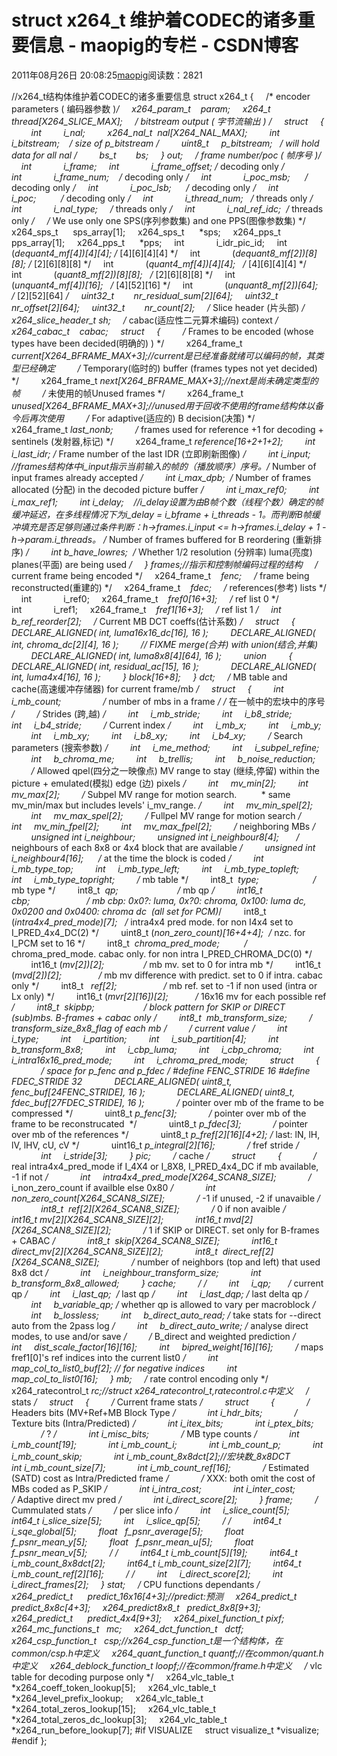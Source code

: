 # struct x264_t  维护着CODEC的诸多重要信息 - maopig的专栏 - CSDN博客
2011年08月26日 20:08:25[maopig](https://me.csdn.net/maopig)阅读数：2821
                
//x264_t结构体维护着CODEC的诸多重要信息
struct x264_t
{
    /* encoder parameters ( 编码器参数 )*/
    x264_param_t    param;
    x264_t *thread[X264_SLICE_MAX];
    /* bitstream output ( 字节流输出 ) */
    struct
    {
        int         i_nal;
        x264_nal_t  nal[X264_NAL_MAX];
        int         i_bitstream;    /* size of p_bitstream */
        uint8_t     *p_bitstream;   /* will hold data for all nal */
        bs_t        bs;
    } out;
    /* frame number/poc ( 帧序号 )*/
    int             i_frame;
    int             i_frame_offset; /* decoding only */
    int             i_frame_num;    /* decoding only */
    int             i_poc_msb;      /* decoding only */
    int             i_poc_lsb;      /* decoding only */
    int             i_poc;          /* decoding only */
    int             i_thread_num;   /* threads only */
    int             i_nal_type;     /* threads only */
    int             i_nal_ref_idc;  /* threads only */
    /* We use only one SPS(序列参数集) and one PPS(图像参数集) */
    x264_sps_t      sps_array[1];
    x264_sps_t      *sps;
    x264_pps_t      pps_array[1];
    x264_pps_t      *pps;
    int             i_idr_pic_id;
    int             (*dequant4_mf[4])[4][4]; /* [4][6][4][4] */
    int             (*dequant8_mf[2])[8][8]; /* [2][6][8][8] */
    int             (*quant4_mf[4])[4][4];   /* [4][6][4][4] */
    int             (*quant8_mf[2])[8][8];   /* [2][6][8][8] */
    int             (*unquant4_mf[4])[16];   /* [4][52][16] */
    int             (*unquant8_mf[2])[64];   /* [2][52][64] */
    uint32_t        nr_residual_sum[2][64];
    uint32_t        nr_offset[2][64];
    uint32_t        nr_count[2];
    /* Slice header (片头部) */
    x264_slice_header_t sh;
    /* cabac(适应性二元算术编码) context */
    x264_cabac_t    cabac;
    struct
    {
        /* Frames to be encoded (whose types have been decided(明确的) ) */
        x264_frame_t *current[X264_BFRAME_MAX+3];//current是已经准备就绪可以编码的帧，其类型已经确定
        /* Temporary(临时的) buffer (frames types not yet decided) */
        x264_frame_t *next[X264_BFRAME_MAX+3];//next是尚未确定类型的帧
        /* 未使用的帧Unused frames */
        x264_frame_t *unused[X264_BFRAME_MAX+3];//unused用于回收不使用的frame结构体以备今后再次使用
        /* For adaptive(适应的) B decision(决策) */
        x264_frame_t *last_nonb;
        /* frames used for reference +1 for decoding + sentinels (发射器,标记) */
        x264_frame_t *reference[16+2+1+2];
        int i_last_idr; /* Frame number of the last IDR (立即刷新图像) */
        int i_input;    //frames结构体中i_input指示当前输入的帧的（播放顺序）序号。/* Number of input frames already accepted */
        int i_max_dpb;  /* Number of frames allocated (分配) in the decoded picture buffer */
        int i_max_ref0;
        int i_max_ref1;
        int i_delay;    //i_delay设置为由B帧个数（线程个数）确定的帧缓冲延迟，在多线程情况下为i_delay = i_bframe + i_threads - 1。而判断B帧缓冲填充是否足够则通过条件判断：h->frames.i_input <= h->frames.i_delay + 1 - h->param.i_threads。 /* Number of frames buffered for B reordering (重新排序) */
        int b_have_lowres;  /* Whether 1/2 resolution (分辨率) luma(亮度) planes(平面) are being used */
    } frames;//指示和控制帧编码过程的结构
    /* current frame being encoded */
    x264_frame_t    *fenc;
    /* frame being reconstructed(重建的) */
    x264_frame_t    *fdec;
    /* references(参考) lists */
    int             i_ref0;
    x264_frame_t    *fref0[16+3];     /* ref list 0 */
    int             i_ref1;
    x264_frame_t    *fref1[16+3];     /* ref list 1 */
    int             b_ref_reorder[2];
    /* Current MB DCT coeffs(估计系数) */
    struct
    {
        DECLARE_ALIGNED( int, luma16x16_dc[16], 16 );
        DECLARE_ALIGNED( int, chroma_dc[2][4], 16 );
        // FIXME merge(合并) with union(结合,并集)
        DECLARE_ALIGNED( int, luma8x8[4][64], 16 );
        union
        {
            DECLARE_ALIGNED( int, residual_ac[15], 16 );
            DECLARE_ALIGNED( int, luma4x4[16], 16 );
        } block[16+8];
    } dct;
    /* MB table and cache(高速缓冲存储器) for current frame/mb */
    struct
    {
        int     i_mb_count;                 /* number of mbs in a frame */ /* 在一帧中的宏块中的序号 */
        /* Strides (跨,越) */
        int     i_mb_stride;
        int     i_b8_stride;
        int     i_b4_stride;
        /* Current index */
        int     i_mb_x;
        int     i_mb_y;
        int     i_mb_xy;
        int     i_b8_xy;
        int     i_b4_xy;
        /* Search parameters (搜索参数) */
        int     i_me_method;
        int     i_subpel_refine;
        int     b_chroma_me;
        int     b_trellis;
        int     b_noise_reduction;
        /* Allowed qpel(四分之一映像点) MV range to stay (继续,停留) within the picture + emulated(模拟) edge (边) pixels */
        int     mv_min[2];
        int     mv_max[2];
        /* Subpel MV range for motion search.
         * same mv_min/max but includes levels' i_mv_range. */
        int     mv_min_spel[2];
        int     mv_max_spel[2];
        /* Fullpel MV range for motion search */
        int     mv_min_fpel[2];
        int     mv_max_fpel[2];
        /* neighboring MBs */
        unsigned int i_neighbour;
        unsigned int i_neighbour8[4];       /* neighbours of each 8x8 or 4x4 block that are available */
        unsigned int i_neighbour4[16];      /* at the time the block is coded */
        int     i_mb_type_top; 
        int     i_mb_type_left; 
        int     i_mb_type_topleft; 
        int     i_mb_type_topright; 
        /* mb table */
        int8_t  *type;                      /* mb type */
        int8_t  *qp;                        /* mb qp */
        int16_t *cbp;                       /* mb cbp: 0x0?: luma, 0x?0: chroma, 0x100: luma dc, 0x0200 and 0x0400: chroma dc  (all set for PCM)*/
        int8_t  (*intra4x4_pred_mode)[7];   /* intra4x4 pred mode. for non I4x4 set to I_PRED_4x4_DC(2) */
        uint8_t (*non_zero_count)[16+4+4];  /* nzc. for I_PCM set to 16 */
        int8_t  *chroma_pred_mode;          /* chroma_pred_mode. cabac only. for non intra I_PRED_CHROMA_DC(0) */
        int16_t (*mv[2])[2];                /* mb mv. set to 0 for intra mb */
        int16_t (*mvd[2])[2];               /* mb mv difference with predict. set to 0 if intra. cabac only */
        int8_t   *ref[2];                   /* mb ref. set to -1 if non used (intra or Lx only) */
        int16_t (*mvr[2][16])[2];           /* 16x16 mv for each possible ref */
        int8_t  *skipbp;                    /* block pattern for SKIP or DIRECT (sub)mbs. B-frames + cabac only */
        int8_t  *mb_transform_size;         /* transform_size_8x8_flag of each mb */
        /* current value */
        int     i_type;
        int     i_partition;
        int     i_sub_partition[4];
        int     b_transform_8x8;
        int     i_cbp_luma;
        int     i_cbp_chroma;
        int     i_intra16x16_pred_mode;
        int     i_chroma_pred_mode;
        struct
        {
            /* space for p_fenc and p_fdec */
#define FENC_STRIDE 16
#define FDEC_STRIDE 32
            DECLARE_ALIGNED( uint8_t, fenc_buf[24*FENC_STRIDE], 16 );
            DECLARE_ALIGNED( uint8_t, fdec_buf[27*FDEC_STRIDE], 16 );
            /* pointer over mb of the frame to be compressed */
            uint8_t *p_fenc[3];
            /* pointer over mb of the frame to be reconstrucated  */
            uint8_t *p_fdec[3];
            /* pointer over mb of the references */
            uint8_t *p_fref[2][16][4+2]; /* last: lN, lH, lV, lHV, cU, cV */
            uint16_t *p_integral[2][16];
            /* fref stride */
            int     i_stride[3];
        } pic;
        /* cache */
        struct
        {
            /* real intra4x4_pred_mode if I_4X4 or I_8X8, I_PRED_4x4_DC if mb available, -1 if not */
            int     intra4x4_pred_mode[X264_SCAN8_SIZE];
            /* i_non_zero_count if availble else 0x80 */
            int     non_zero_count[X264_SCAN8_SIZE];
            /* -1 if unused, -2 if unavaible */
            int8_t  ref[2][X264_SCAN8_SIZE];
            /* 0 if non avaible */
            int16_t mv[2][X264_SCAN8_SIZE][2];
            int16_t mvd[2][X264_SCAN8_SIZE][2];
            /* 1 if SKIP or DIRECT. set only for B-frames + CABAC */
            int8_t  skip[X264_SCAN8_SIZE];
            int16_t direct_mv[2][X264_SCAN8_SIZE][2];
            int8_t  direct_ref[2][X264_SCAN8_SIZE];
            /* number of neighbors (top and left) that used 8x8 dct */
            int     i_neighbour_transform_size;
            int     b_transform_8x8_allowed;
        } cache;
        /* */
        int     i_qp;       /* current qp */
        int     i_last_qp;  /* last qp */
        int     i_last_dqp; /* last delta qp */
        int     b_variable_qp; /* whether qp is allowed to vary per macroblock */
        int     b_lossless;
        int     b_direct_auto_read; /* take stats for --direct auto from the 2pass log */
        int     b_direct_auto_write; /* analyse direct modes, to use and/or save */
        /* B_direct and weighted prediction */
        int     dist_scale_factor[16][16];
        int     bipred_weight[16][16];
        /* maps fref1[0]'s ref indices into the current list0 */
        int     map_col_to_list0_buf[2]; // for negative indices
        int     map_col_to_list0[16];
    } mb;
    /* rate control encoding only */
    x264_ratecontrol_t *rc;//struct x264_ratecontrol_t,ratecontrol.c中定义
    /* stats */
    struct
    {
        /* Current frame stats */
        struct
        {
            /* Headers bits (MV+Ref+MB Block Type */
            int i_hdr_bits;
            /* Texture bits (Intra/Predicted) */
            int i_itex_bits;
            int i_ptex_bits;
            /* ? */
            int i_misc_bits;
            /* MB type counts */
            int i_mb_count[19];
            int i_mb_count_i;
            int i_mb_count_p;
            int i_mb_count_skip;
            int i_mb_count_8x8dct[2];//宏块数_8x8DCT
            int i_mb_count_size[7];
            int i_mb_count_ref[16];
            /* Estimated (SATD) cost as Intra/Predicted frame */
            /* XXX: both omit the cost of MBs coded as P_SKIP */
            int i_intra_cost;
            int i_inter_cost;
            /* Adaptive direct mv pred */
            int i_direct_score[2];
        } frame;
        /* Cummulated stats */
        /* per slice info */
        int     i_slice_count[5];
        int64_t i_slice_size[5];
        int     i_slice_qp[5];
        /* */
        int64_t i_sqe_global[5];
        float   f_psnr_average[5];
        float   f_psnr_mean_y[5];
        float   f_psnr_mean_u[5];
        float   f_psnr_mean_v[5];
        /* */
        int64_t i_mb_count[5][19];
        int64_t i_mb_count_8x8dct[2];
        int64_t i_mb_count_size[2][7];
        int64_t i_mb_count_ref[2][16];
        /* */
        int     i_direct_score[2];
        int     i_direct_frames[2];
    } stat;
    /* CPU functions dependants */
    x264_predict_t      predict_16x16[4+3];//predict:预测
    x264_predict_t      predict_8x8c[4+3];
    x264_predict8x8_t   predict_8x8[9+3];
    x264_predict_t      predict_4x4[9+3];
    x264_pixel_function_t pixf;
    x264_mc_functions_t   mc;
    x264_dct_function_t   dctf;
    x264_csp_function_t   csp;//x264_csp_function_t是一个结构体，在common/csp.h中定义
    x264_quant_function_t quantf;//在common/quant.h中定义
    x264_deblock_function_t loopf;//在common/frame.h中定义
    /* vlc table for decoding purpose only */
    x264_vlc_table_t *x264_coeff_token_lookup[5];
    x264_vlc_table_t *x264_level_prefix_lookup;
    x264_vlc_table_t *x264_total_zeros_lookup[15];
    x264_vlc_table_t *x264_total_zeros_dc_lookup[3];
    x264_vlc_table_t *x264_run_before_lookup[7];
#if VISUALIZE
    struct visualize_t *visualize;
#endif
};
